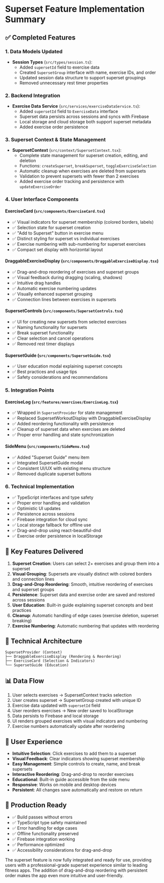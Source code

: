 # Superset Feature Implementation Summary

## ✅ Completed Features

### 1. Data Models Updated
- **Session Types** (`src/types/session.ts`):
  - Added `supersetId` field to exercise data
  - Created `SupersetGroup` interface with name, exercise IDs, and order
  - Updated session data structure to support superset groupings
  - Removed unnecessary rest timer properties

### 2. Backend Integration
- **Exercise Data Service** (`src/services/exerciseDataService.ts`):
  - Added `supersetId` field to `ExerciseData` interface
  - Superset data persists across sessions and syncs with Firebase
  - Local storage and cloud storage both support superset metadata
  - Added exercise order persistence

### 3. Superset Context & State Management
- **SupersetContext** (`src/context/SupersetContext.tsx`):
  - Complete state management for superset creation, editing, and deletion
  - Functions: `createSuperset`, `breakSuperset`, `toggleExerciseSelection`
  - Automatic cleanup when exercises are deleted from supersets
  - Validation to prevent supersets with fewer than 2 exercises
  - Added exercise order tracking and persistence with `updateExerciseOrder`

### 4. User Interface Components

#### **ExerciseCard** (`src/components/ExerciseCard.tsx`)
- ✅ Visual indicators for superset membership (colored borders, labels)
- ✅ Selection state for superset creation
- ✅ "Add to Superset" button in exercise menu
- ✅ Distinct styling for superset vs individual exercises
- ✅ Exercise numbering with sub-numbering for superset exercises
- ✅ Compact set display with horizontal layout

#### **DraggableExerciseDisplay** (`src/components/DraggableExerciseDisplay.tsx`)
- ✅ Drag-and-drop reordering of exercises and superset groups
- ✅ Visual feedback during dragging (scaling, shadows)
- ✅ Intuitive drag handles
- ✅ Automatic exercise numbering updates
- ✅ Visually enhanced superset grouping
- ✅ Connection lines between exercises in supersets

#### **SupersetControls** (`src/components/SupersetControls.tsx`)
- ✅ UI for creating new supersets from selected exercises
- ✅ Naming functionality for supersets
- ✅ Break superset functionality
- ✅ Clear selection and cancel operations
- ✅ Removed rest timer displays

#### **SupersetGuide** (`src/components/SupersetGuide.tsx`)
- ✅ User education modal explaining superset concepts
- ✅ Best practices and usage tips
- ✅ Safety considerations and recommendations

### 5. Integration Points

#### **ExerciseLog** (`src/features/exercises/ExerciseLog.tsx`)
- ✅ Wrapped in `SupersetProvider` for state management
- ✅ Replaced SupersetWorkoutDisplay with DraggableExerciseDisplay
- ✅ Added reordering functionality with persistence
- ✅ Cleanup of superset data when exercises are deleted
- ✅ Proper error handling and state synchronization

#### **SideMenu** (`src/components/SideMenu.tsx`)
- ✅ Added "Superset Guide" menu item
- ✅ Integrated SupersetGuide modal
- ✅ Consistent UI/UX with existing menu structure
- ✅ Removed duplicate superset buttons

### 6. Technical Implementation
- ✅ TypeScript interfaces and type safety
- ✅ Proper error handling and validation
- ✅ Optimistic UI updates
- ✅ Persistence across sessions
- ✅ Firebase integration for cloud sync
- ✅ Local storage fallback for offline use
- ✅ Drag-and-drop using react-beautiful-dnd
- ✅ Exercise order persistence in localStorage

## 🎯 Key Features Delivered

1. **Superset Creation**: Users can select 2+ exercises and group them into a superset
2. **Visual Grouping**: Supersets are visually distinct with colored borders and connection lines
3. **Drag-and-Drop Reordering**: Smooth, intuitive reordering of exercises and superset groups
4. **Persistence**: Superset data and exercise order are saved and restored across sessions
5. **User Education**: Built-in guide explaining superset concepts and best practices
6. **Cleanup**: Automatic handling of edge cases (exercise deletion, superset breaking)
7. **Exercise Numbering**: Automatic numbering that updates with reordering

## 🔧 Technical Architecture

```
SupersetProvider (Context)
├── DraggableExerciseDisplay (Rendering & Reordering)
├── ExerciseCard (Selection & Indicators)
└── SupersetGuide (Education)
```

## 📊 Data Flow

1. User selects exercises → SupersetContext tracks selection
2. User creates superset → SupersetGroup created with unique ID
3. Exercise data updated with `supersetId` field
4. User reorders exercises → New order saved to localStorage
5. Data persists to Firebase and local storage
6. UI renders grouped exercises with visual indicators and numbering
7. Exercise numbers automatically update after reordering

## 🎨 User Experience

- **Intuitive Selection**: Click exercises to add them to a superset
- **Visual Feedback**: Clear indicators showing superset membership
- **Easy Management**: Simple controls to create, name, and break supersets
- **Interactive Reordering**: Drag-and-drop to reorder exercises
- **Educational**: Built-in guide accessible from the side menu
- **Responsive**: Works on mobile and desktop devices
- **Persistent**: All changes save automatically and restore on return

## 🚀 Production Ready

- ✅ Build passes without errors
- ✅ TypeScript type safety maintained
- ✅ Error handling for edge cases
- ✅ Offline functionality preserved
- ✅ Firebase integration working
- ✅ Performance optimized
- ✅ Accessibility considerations for drag-and-drop

The superset feature is now fully integrated and ready for use, providing users with a professional-grade superset experience similar to leading fitness apps. The addition of drag-and-drop reordering with persistent order makes the app even more intuitive and user-friendly.
